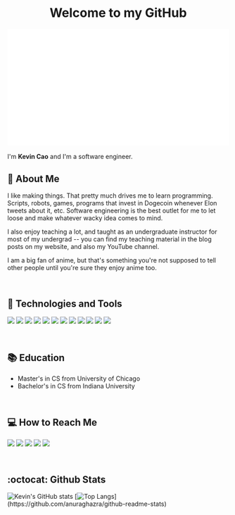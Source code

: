 <h1 align="center">Welcome to my GitHub</h1>
<p align="center">
  <img src="intro_gif.gif" />
</p>

I'm **Kevin Cao** and I'm a software engineer.

## 👤 About Me
I like making things. That pretty much drives me to learn programming. Scripts, robots, games, programs that invest in Dogecoin whenever Elon tweets about it, etc. Software engineering is the best outlet for me to let loose and make whatever wacky idea comes to mind. 

I also enjoy teaching a lot, and taught as an undergraduate instructor for most of my undergrad -- you can find my teaching material in the blog posts on my website, and also my YouTube channel. 

I am a big fan of anime, but that's something you're not supposed to tell other people until you're sure they enjoy anime too.

&nbsp;

## 🔧 Technologies and Tools

[![](https://img.shields.io/badge/OS-Linux-informational?style=flat&logo=linux&logoColor=white)](https://en.wikipedia.org/wiki/Linux)
[![](https://img.shields.io/badge/Editor-VSCode-informational?style=flat&logo=visualstudiocode&logoColor=white&color=007ACC)](https://code.visualstudio.com/)
[![](https://img.shields.io/badge/Shell-Bash-informational?style=flat&logo=gnubash&logoColor=white&color=4EAA25)](https://www.gnu.org/software/bash/)
[![](https://img.shields.io/badge/Code-JavaScript-informational?style=flat&logo=javascript&logoColor=white&color=f7e018)](https://www.javascript.com/)
[![](https://img.shields.io/badge/Code-React-informational?style=flat&logo=React&logoColor=white&color=61dbfb)](https://reactjs.org)
[![](https://img.shields.io/badge/Code-Python-informational?style=flat&logo=python&logoColor=white&color=3470a2)](https://www.python.org/)
[![](https://img.shields.io/badge/Code-Java-informational?style=flat&logo=java&logoColor=white&color=ed7e18)](https://www.java.com/)
[![](https://img.shields.io/badge/Code-C-informational?style=flat&logo=C&logoColor=white&color=659bd3)](https://www.cplusplus.com/)
[![](https://img.shields.io/badge/Code-C%23-informational?style=flat&logo=csharp&logoColor=white&color=964d92)](https://docs.microsoft.com/en-us/dotnet/csharp/)
[![](https://img.shields.io/badge/Code-Haskell-informational?style=flat&logo=Haskell&logoColor=white&color=5b4d82)](https://www.haskell.org/)
[![](https://img.shields.io/badge/Code-HTML-informational?style=flat&logo=html5&logoColor=white&color=f16529)](https://en.wikipedia.org/wiki/HTML)
[![](https://img.shields.io/badge/Code-CSS-informational?style=flat&logo=CSS3&logoColor=white&color=2965f1)](https://en.wikipedia.org/wiki/CSS)

&nbsp;

## 📚 Education
- Master's in CS from University of Chicago
- Bachelor's in CS from Indiana University

&nbsp;

## 💻 How to Reach Me
[![](https://img.shields.io/badge/Website-defCoding-informational?style=flat&logo=youtube&logoColor=54ace3&color=54ace3)](https://defcoding.github.io)
[![](https://img.shields.io/badge/YouTube-defCoding-informational?style=flat&logo=youtube&logoColor=FF0000&color=FF0000)](https://www.youtube.com/channel/UCLic-4S1Ym0eyJzpI1Eqlsw)
[![](https://img.shields.io/badge/Twitter-defCoding-informational?style=flat&logo=twitter&logoColor=1DA1F2&color=1DA1F2)](https://twitter.com/defCoding)
[![](https://img.shields.io/badge/Email-defCoding-informational?style=flat&logo=Gmail&logoColor=EA4335&color=EA4335)](mailto:defcoding@gmail.com)
[![](https://img.shields.io/badge/LinkedIn-cao--kevin-informational?style=flat&logo=LinkedIn&logoColor=0270ad&color=0270ad)](https://linkedin.com/cao-kevin)

&nbsp;

## :octocat: Github Stats
![Kevin's GitHub stats](https://github-readme-stats.vercel.app/api?username=defcoding&count_private=true)
[![Top Langs](https://github-readme-stats.vercel.app/api/top-langs/?username=defcoding&langs_count=8&layout=compact&hide=lsl,)](https://github.com/anuraghazra/github-readme-stats)

<!--
**defCoding/DefCoding** is a ✨ _special_ ✨ repository because its `README.md` (this file) appears on your GitHub profile.

Here are some ideas to get you started:

- 🔭 I’m currently working on ...
- 🌱 I’m currently learning ...
- 👯 I’m looking to collaborate on ...
- 🤔 I’m looking for help with ...
- 💬 Ask me about ...
- 📫 How to reach me: ...
- 😄 Pronouns: ...
- ⚡ Fun fact: ...
-->
